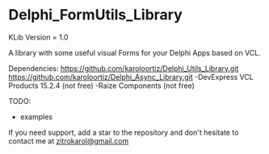 # Delphi_FormUtils_Library

KLib Version = 1.0

A library with some useful visual Forms for your Delphi Apps based on VCL.

Dependencies:
  https://github.com/karoloortiz/Delphi_Utils_Library.git
  https://github.com/karoloortiz/Delphi_Async_Library.git
  -DevExpress VCL Products 15.2.4 (not free)
  -Raize Components (not free)
  
TODO:
  - examples


If you need support, add a star to the repository and don't hesitate to contact me at zitrokarol@gmail.com
